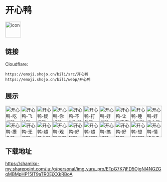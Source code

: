 # 开心鸭
<img src="https://emoji.shojo.cn/bili/src/开心鸭/icon.png" width="50" height="50" alt="icon">

## 链接
Cloudflare:
```
https://emoji.shojo.cn/bili/src/开心鸭
https://emoji.shojo.cn/bili/webp/开心鸭
```
## 展示
<img src="https://emoji.shojo.cn/bili/src/开心鸭/开心鸭-吃瓜鸭.png" width="50" height="50" alt="开心鸭-吃瓜鸭"><img src="https://emoji.shojo.cn/bili/src/开心鸭/开心鸭-飞扑鸭.png" width="50" height="50" alt="开心鸭-飞扑鸭"><img src="https://emoji.shojo.cn/bili/src/开心鸭/开心鸭-疑问鸭.png" width="50" height="50" alt="开心鸭-疑问鸭"><img src="https://emoji.shojo.cn/bili/src/开心鸭/开心鸭-你好鸭.png" width="50" height="50" alt="开心鸭-你好鸭"><img src="https://emoji.shojo.cn/bili/src/开心鸭/开心鸭-不对劲鸭.png" width="50" height="50" alt="开心鸭-不对劲鸭"><img src="https://emoji.shojo.cn/bili/src/开心鸭/开心鸭-打气鸭.png" width="50" height="50" alt="开心鸭-打气鸭"><img src="https://emoji.shojo.cn/bili/src/开心鸭/开心鸭-好气鸭.png" width="50" height="50" alt="开心鸭-好气鸭"><img src="https://emoji.shojo.cn/bili/src/开心鸭/开心鸭-让我康康鸭.png" width="50" height="50" alt="开心鸭-让我康康鸭"><img src="https://emoji.shojo.cn/bili/src/开心鸭/开心鸭-睡大觉鸭.png" width="50" height="50" alt="开心鸭-睡大觉鸭"><img src="https://emoji.shojo.cn/bili/src/开心鸭/开心鸭-好伤心鸭.png" width="50" height="50" alt="开心鸭-好伤心鸭"><img src="https://emoji.shojo.cn/bili/src/开心鸭/开心鸭-摸鱼鸭.png" width="50" height="50" alt="开心鸭-摸鱼鸭"><img src="https://emoji.shojo.cn/bili/src/开心鸭/开心鸭-无语鸭.png" width="50" height="50" alt="开心鸭-无语鸭"><img src="https://emoji.shojo.cn/bili/src/开心鸭/开心鸭-超开心鸭.png" width="50" height="50" alt="开心鸭-超开心鸭"><img src="https://emoji.shojo.cn/bili/src/开心鸭/开心鸭-观察情况鸭.png" width="50" height="50" alt="开心鸭-观察情况鸭"><img src="https://emoji.shojo.cn/bili/src/开心鸭/开心鸭-好饱鸭.png" width="50" height="50" alt="开心鸭-好饱鸭"><img src="https://emoji.shojo.cn/bili/src/开心鸭/开心鸭-超喜欢鸭.png" width="50" height="50" alt="开心鸭-超喜欢鸭"><img src="https://emoji.shojo.cn/bili/src/开心鸭/开心鸭-搞怪鸭.png" width="50" height="50" alt="开心鸭-搞怪鸭"><img src="https://emoji.shojo.cn/bili/src/开心鸭/开心鸭-好热鸭.png" width="50" height="50" alt="开心鸭-好热鸭"><img src="https://emoji.shojo.cn/bili/src/开心鸭/开心鸭-想屁吃鸭.png" width="50" height="50" alt="开心鸭-想屁吃鸭"><img src="https://emoji.shojo.cn/bili/src/开心鸭/开心鸭-情绪复杂鸭.png" width="50" height="50" alt="开心鸭-情绪复杂鸭">

## 下载地址

https://shamiko-my.sharepoint.com/:u:/g/personal/img_yuru_pro/ETpG7K7jFD5OjgNl4NGZGqMBMpHP15IT9aTR0EjXXkRBoA